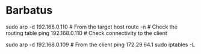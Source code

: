# Barbatus

sudo arp -d 192.168.0.110  # From the target host
route -n  # Check the routing table
ping 192.168.0.110  # Check connectivity to the client


sudo arp -d 192.168.0.109  # From the client
ping 172.29.64.1
sudo iptables -L
